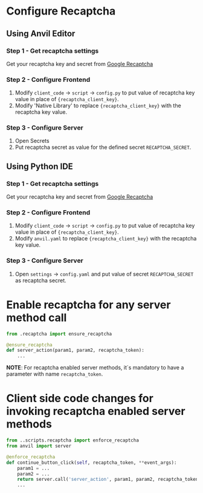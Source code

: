 # Configure Recaptcha

## Using Anvil Editor

### Step 1 - Get recaptcha settings
Get your recaptcha key and secret from [Google Recaptcha](https://www.google.com/recaptcha/admin)

### Step 2 - Configure Frontend

1. Modify `client_code` -> `script` -> `config.py` to put value of recaptcha key value in place of `{recaptcha_client_key}`.
2. Modify 'Native Library' to replace `{recaptcha_client_key}` with the recaptcha key value.

### Step 3 - Configure Server

1. Open Secrets
2. Put recaptcha secret as value for the defined secret `RECAPTCHA_SECRET`.


## Using Python IDE

### Step 1 - Get recaptcha settings
Get your recaptcha key and secret from [Google Recaptcha](https://www.google.com/recaptcha/admin)

### Step 2 - Configure Frontend

1. Modify `client_code` -> `script` -> `config.py` to put value of recaptcha key value in place of `{recaptcha_client_key}`.
2. Modify `anvil.yaml` to replace `{recaptcha_client_key}` with the recaptcha key value.

### Step 3 - Configure Server

1. Open `settings` -> `config.yaml` and put value of secret `RECAPTCHA_SECRET` as recaptcha secret.

# Enable recaptcha for any server method call

```python
from .recaptcha import ensure_recaptcha

@ensure_recaptcha
def server_action(param1, param2, recaptcha_token):
    ...
```

**NOTE**: For recaptcha enabled server methods, it´s mandatory to have a parameter with name `recaptcha_token`.

# Client side code changes for invoking recaptcha enabled server methods

```python
from ..scripts.recaptcha import enforce_recaptcha
from anvil import server

@enforce_recaptcha
def continue_button_click(self, recaptcha_token, **event_args):
    param1 = ...
    param2 = ...
    return server.call('server_action', param1, param2, recaptcha_token)
    ...
```

